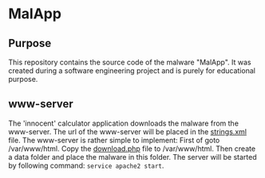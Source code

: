 # MalApp
## Purpose
This repository contains the source code of the malware "MalApp". It was created during a software engineering project and is purely for educational purpose.

## www-server
The 'innocent' calculator application downloads the malware from the www-server. The url of the www-server will be placed in the [strings.xml](https://github.com/posseggs/MalApp/blob/master/Calculator/app/src/main/res/values/strings.xml) file.
The www-server is rather simple to implement: First of goto /var/www/html.
Copy the [download.php](https://github.com/posseggs/MalApp/blob/master/www-server/download.php) file to /var/www/html. Then create a data folder and place the malware in this folder.
The server will be started by following command: `service apache2 start`.
